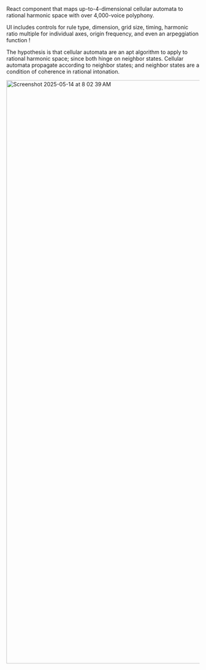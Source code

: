 React component that maps up-to-4-dimensional cellular automata to rational harmonic space with over 4,000-voice polyphony.

UI includes controls for rule type, dimension, grid size, timing, harmonic ratio multiple for individual axes, origin frequency, and even an arpeggiation function !

The hypothesis is that cellular automata are an apt algorithm to apply to rational harmonic space; since both hinge on neighbor states. Cellular automata propagate according to neighbor states; and neighbor states are a condition of coherence in rational intonation.

<img width="1524" alt="Screenshot 2025-05-14 at 8 02 39 AM" src="https://github.com/user-attachments/assets/33eb64c3-ae89-454f-9fb8-1cb8ee2176d7" />
